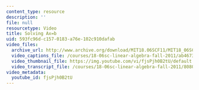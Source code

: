 ```yaml
---
content_type: resource
description: ''
file: null
resourcetype: Video
title: Solving Ax=b
uid: 593fc96d-c157-0183-a76e-102c910dafab
video_files:
  archive_url: http://www.archive.org/download/MIT18.06SCF11/MIT18_06SC_110714_M3_300k.mp4
  video_captions_file: /courses/18-06sc-linear-algebra-fall-2011/ab4673a534455eb1a588d6ff0485c033_fjsPjh0B2tU.vtt
  video_thumbnail_file: https://img.youtube.com/vi/fjsPjh0B2tU/default.jpg
  video_transcript_file: /courses/18-06sc-linear-algebra-fall-2011/8080e0a1cd5d6d144eb363675ff2ce1e_fjsPjh0B2tU.pdf
video_metadata:
  youtube_id: fjsPjh0B2tU
---
```

